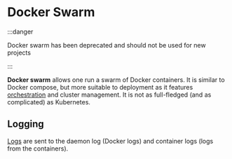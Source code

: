 # Docker Swarm

:::danger

Docker swarm has been deprecated and should not be used for new projects

:::

**Docker swarm** allows one run a swarm of Docker containers. It is similar to
Docker compose, but more suitable to deployment as it features
[orchestration](./README.md) and cluster management. It is not as full-fledged
(and as complicated) as Kubernetes.

## Logging

[Logs](../monitoring/logging/README.md) are sent to the daemon log (Docker logs)
and container logs (logs from the containers).

